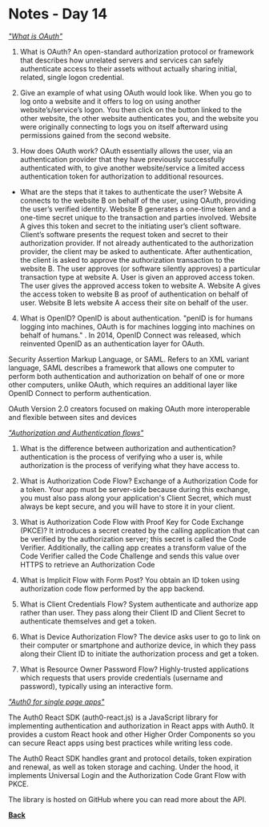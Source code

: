 # Notes - Day 14

_<a href = "https://www.csoonline.com/article/3216404/what-is-oauth-how-the-open-authorization-framework-works.html">"What is OAuth"</a>_

1. What is OAuth? An open-standard authorization protocol or framework that describes how unrelated servers and services can safely authenticate access to their assets without actually sharing initial, related, single logon credential.

2. Give an example of what using OAuth would look like. When you go to log onto a website and it offers to log on using another website’s/service’s logon. You then click on the button linked to the other website, the other website authenticates you, and the website you were originally connecting to logs you on itself afterward using permissions gained from the second website.

3. How does OAuth work? OAuth essentially allows the user, via an authentication provider that they have previously successfully authenticated with, to give another website/service a limited access authentication token for authorization to additional resources.

- What are the steps that it takes to authenticate the user? Website A connects to the website B on behalf of the user, using OAuth, providing the user’s verified identity. Website B generates a one-time token and a one-time secret unique to the transaction and parties involved. Website A gives this token and secret to the initiating user’s client software. Client’s software presents the request token and secret to their authorization provider. If not already authenticated to the authorization provider, the client may be asked to authenticate. After authentication, the client is asked to approve the authorization transaction to the website B. The user approves (or software silently approves) a particular transaction type at website A. User is given an approved access token. The user gives the approved access token to website A. Website A gives the access token to website B as proof of authentication on behalf of user. Website B lets website A access their site on behalf of the user.

4. What is OpenID?  OpenID is about authentication. "penID is for humans logging into machines, OAuth is for machines logging into machines on behalf of humans." . In 2014, OpenID Connect was released, which reinvented OpenID as an authentication layer for OAuth.

Security Assertion Markup Language, or SAML. Refers to an XML variant language, SAML describes a framework that allows one computer to perform both authentication and authorization on behalf of one or more other computers, unlike OAuth, which requires an additional layer like OpenID Connect to perform authentication.

OAuth Version 2.0 creators focused on making OAuth more interoperable and flexible between sites and devices

_<a href = "https://auth0.com/docs/authorization/flows">"Authorization and Authentication flows"</a>_

1. What is the difference between authorization and authentication? authentication is the process of verifying who a user is, while authorization is the process of verifying what they have access to.

2. What is Authorization Code Flow? Exchange of a Authorization Code for a token. Your app must be server-side because during this exchange, you must also pass along your application's Client Secret, which must always be kept secure, and you will have to store it in your client.

3. What is Authorization Code Flow with Proof Key for Code Exchange (PKCE)? It introduces a secret created by the calling application that can be verified by the authorization server; this secret is called the Code Verifier. Additionally, the calling app creates a transform value of the Code Verifier called the Code Challenge and sends this value over HTTPS to retrieve an Authorization Code

4. What is Implicit Flow with Form Post? You obtain an ID token using authorization code flow performed by the app backend.

5. What is Client Credentials Flow? System authenticate and authorize app rather than user. They pass along their Client ID and Client Secret to authenticate themselves and get a token.

6. What is Device Authorization Flow? The device asks user to go to link on their computer or smartphone and authorize device, in which they pass along their Client ID to initiate the authorization process and get a token.

7. What is Resource Owner Password Flow? Highly-trusted applications which requests that users provide credentials (username and password), typically using an interactive form.

_<a href = "https://auth0.com/docs/libraries/auth0-react">"Auth0 for single page apps"</a>_

The Auth0 React SDK (auth0-react.js) is a JavaScript library for implementing authentication and authorization in React apps with Auth0. It provides a custom React hook and other Higher Order Components so you can secure React apps using best practices while writing less code.

The Auth0 React SDK handles grant and protocol details, token expiration and renewal, as well as token storage and caching. Under the hood, it implements Universal Login and the Authorization Code Grant Flow with PKCE.

The library is hosted on GitHub where you can read more about the API.

**<a href = "https://github.com/scottie-l/reading-notes/tree/main/reading-notes-301">Back</a>**
